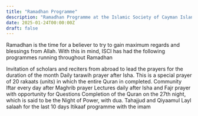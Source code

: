 ```yaml
---
title: "Ramadhan Programme"
description: "Ramadhan Programme at the Islamic Society of Cayman Islands"
date: 2025-01-24T00:00:00Z
draft: false
---
```


Ramadhan is the time for a believer to try to gain maximum regards and blessings from Allah. With this in mind, ISCI has had the following programmes running throughout Ramadhan

Invitation of scholars and reciters from abroad to lead the prayers for the duration of the month
Daily tarawih prayer after Isha. This is a special prayer of 20 rakaats (units) in which the entire Quran in completed.
Community Iftar every day after Maghrib prayer
Lectures daily after Isha and Fajr prayer with opportunity for Questions
Completion of the Quran on the 27th night, which is said to be the Night of Power, with dua.
Tahajjud and Qiyaamul Layl salaah for the last 10 days
Itikaaf programme with the imam
